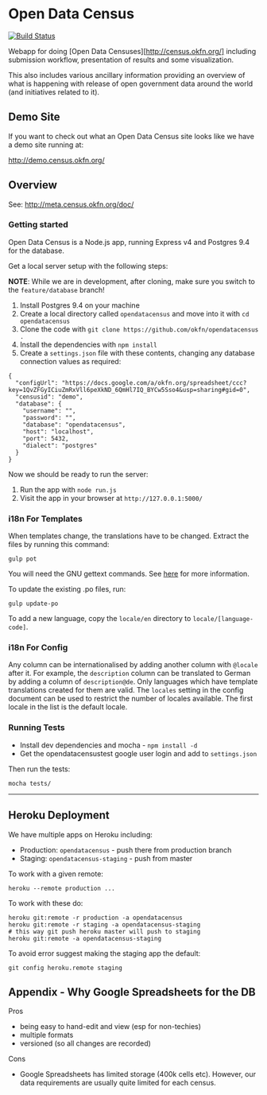 # Open Data Census

[![Build Status](https://travis-ci.org/okfn/opendatacensus.png?branch=master)](https://travis-ci.org/okfn/opendatacensus)

Webapp for doing [Open Data Censuses][http://census.okfn.org/] including submission workflow,
presentation of results and some visualization.

This also includes various ancillary information providing an overview of what
is happening with release of open government data around the world (and
initiatives related to it).

## Demo Site

If you want to check out what an Open Data Census site looks like we have a
demo site running at:

<http://demo.census.okfn.org/>

## Overview

See: <http://meta.census.okfn.org/doc/>

### Getting started

Open Data Census is a Node.js app, running Express v4 and Postgres 9.4 for the database.

Get a local server setup with the following steps:

**NOTE**: While we are in development, after cloning, make sure you switch to the `feature/database` branch!

1. Install Postgres 9.4 on your machine
2. Create a local directory called `opendatacensus` and move into it with `cd opendatacensus`
3. Clone the code with `git clone https://github.com/okfn/opendatacensus .`
4. Install the dependencies with `npm install`
5. Create a `settings.json` file with these contents, changing any database connection values as required:

```
{
  "configUrl": "https://docs.google.com/a/okfn.org/spreadsheet/ccc?key=1QvZFGyICiuZmRxVll6peXkND_6QmHl7IQ_BYCw5Sso4&usp=sharing#gid=0",
  "censusid": "demo",
  "database": {
    "username": "",
    "password": "",
    "database": "opendatacensus",
    "host": "localhost",
    "port": 5432,
    "dialect": "postgres"
  }
}
```

Now we should be ready to run the server:

1. Run the app with `node run.js`
2. Visit the app in your browser at `http://127.0.0.1:5000/`


### i18n For Templates

When templates change, the translations have to be changed. Extract the files by running this command:

    gulp pot

You will need the GNU gettext commands. See [here](https://github.com/mozilla/i18n-abide/blob/master/docs/GETTEXT.md) for more information.

To update the existing .po files, run:

    gulp update-po

To add a new language, copy the `locale/en` directory to `locale/[language-code]`.

### i18n For Config

Any column can be internationalised by adding another column with `@locale` after it. For example, the `description` column can be translated to German by adding a column of `description@de`. Only languages which have template translations created for them are valid. The `locales` setting in the config document can be used to restrict the number of locales available. The first locale in the list is the default locale.

### Running Tests

* Install dev dependencies and mocha - `npm install -d`
* Get the opendatacensustest google user login and add to `settings.json`

Then run the tests:

    mocha tests/

------

## Heroku Deployment

We have multiple apps on Heroku including:

* Production: `opendatacensus` - push there from production branch
* Staging: `opendatacensus-staging` - push from master

To work with a given remote:

    heroku --remote production ...

To work with these do:

    heroku git:remote -r production -a opendatacensus
    heroku git:remote -r staging -a opendatacensus-staging
    # this way git push heroku master will push to staging
    heroku git:remote -a opendatacensus-staging

To avoid error suggest making the staging app the default:

    git config heroku.remote staging

## Appendix - Why Google Spreadsheets for the DB

Pros

* being easy to hand-edit and view (esp for non-techies)
* multiple formats
* versioned (so all changes are recorded)

Cons

* Google Spreadsheets has limited storage (400k cells etc). However, our data
  requirements are usually quite limited for each census.
